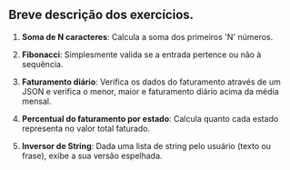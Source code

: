 ## Breve descrição dos exercícios.

1. **Soma de N caracteres**: Calcula a soma dos primeiros 'N' números.

2. **Fibonacci**: Simplesmente valida se a entrada pertence ou não à sequência.

3. **Faturamento diário**: Verifica os dados do faturamento através de um JSON e verifica o menor, maior e faturamento diário acima da média mensal.

4. **Percentual do faturamento por estado**: Calcula quanto cada estado representa no valor total faturado.

5. **Inversor de String**: Dada uma lista de string pelo usuário (texto ou frase), exibe a sua versão espelhada.
